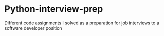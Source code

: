 # Python-interview-prep
Different code assignments I solved as a preparation for job interviews to a software developer position 

